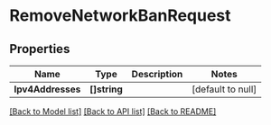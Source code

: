 # RemoveNetworkBanRequest

## Properties
Name | Type | Description | Notes
------------ | ------------- | ------------- | -------------
**Ipv4Addresses** | **[]string** |  | [default to null]

[[Back to Model list]](../README.md#documentation-for-models) [[Back to API list]](../README.md#documentation-for-api-endpoints) [[Back to README]](../README.md)

